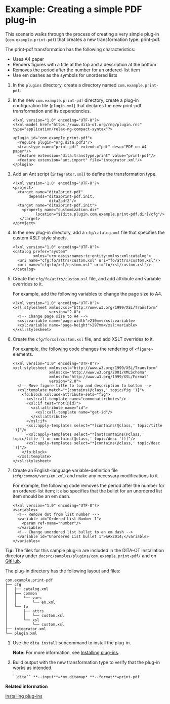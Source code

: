 # Example: Creating a simple PDF plug-in

This scenario walks through the process of creating a very simple plug-in \(`com.example.print-pdf`\) that creates a new transformation type: print-pdf.

The print-pdf transformation has the following characteristics:

-   Uses A4 paper
-   Renders figures with a title at the top and a description at the bottom
-   Removes the period after the number for an ordered-list item
-   Use em dashes as the symbols for unordered lists

1.  In the `plugins` directory, create a directory named `com.example.print-pdf`.

2.  In the new `com.example.print-pdf` directory, create a plug-in configuration file \(`plugin.xml`\) that declares the new print-pdf transformation and its dependencies.

    ```
    <?xml version="1.0" encoding="UTF-8"?>
    <?xml-model href="https://www.dita-ot.org/rng/plugin.rnc" type="application/relax-ng-compact-syntax"?>
    
    <plugin id="com.example.print-pdf">
      <require plugin="org.dita.pdf2"/>
      <transtype name="print-pdf" extends="pdf" desc="PDF on A4 paper"/>
      <feature extension="dita.transtype.print" value="print-pdf"/>
      <feature extension="ant.import" file="integrator.xml"/>
    </plugin>
    ```

3.  Add an Ant script \(`integrator.xml`\) to define the transformation type.

    ```
    <?xml version='1.0' encoding='UTF-8'?>
    <project>
      <target name="dita2print-pdf"
           depends="dita2print-pdf.init,
                    dita2pdf2"/>
      <target name="dita2print-pdf.init">
        <property name="customization.dir"
              location="${dita.plugin.com.example.print-pdf.dir}/cfg"/>
       </target>
    </project>
    ```

4.  In the new plug-in directory, add a `cfg/catalog.xml` file that specifies the custom XSLT style sheets.

    ```
    <?xml version="1.0" encoding="UTF-8"?>
    <catalog prefer="system"
             xmlns="urn:oasis:names:tc:entity:xmlns:xml:catalog">
      <uri name="cfg:fo/attrs/custom.xsl" uri="fo/attrs/custom.xsl"/>
      <uri name="cfg:fo/xsl/custom.xsl" uri="fo/xsl/custom.xsl"/>
    </catalog>
    ```

5.  Create the `cfg/fo/attrs/custom.xsl` file, and add attribute and variable overrides to it.

    For example, add the following variables to change the page size to A4.

    ```
    <?xml version="1.0" encoding="UTF-8"?>
    <xsl:stylesheet xmlns:xsl="http://www.w3.org/1999/XSL/Transform"
                    version="2.0">
      <!-- Change page size to A4 -->
      <xsl:variable name="page-width">210mm</xsl:variable>
      <xsl:variable name="page-height">297mm</xsl:variable>
    </xsl:stylesheet>
    ```

6.  Create the `cfg/fo/xsl/custom.xsl` file, and add XSLT overrides to it.

    For example, the following code changes the rendering of `<figure>` elements.

    ```
    <?xml version="1.0" encoding="UTF-8"?>
    <xsl:stylesheet xmlns:xsl="http://www.w3.org/1999/XSL/Transform"
                    xmlns:xs="http://www.w3.org/2001/XMLSchema"
                    xmlns:fo="http://www.w3.org/1999/XSL/Format"
                    version="2.0">
      <!-- Move figure title to top and description to bottom -->
      <xsl:template match="*[contains(@class,' topic/fig ')]">
        <fo:block xsl:use-attribute-sets="fig">
          <xsl:call-template name="commonattributes"/>
          <xsl:if test="not(@id)">
            <xsl:attribute name="id">
              <xsl:call-template name="get-id"/>
            </xsl:attribute>
          </xsl:if>
          <xsl:apply-templates select="*[contains(@class,' topic/title ')]"/>
          <xsl:apply-templates select="*[not(contains(@class,' topic/title ') or contains(@class,' topic/desc '))]"/>
          <xsl:apply-templates select="*[contains(@class,' topic/desc ')]"/>
        </fo:block>
      </xsl:template>
    </xsl:stylesheet>
    ```

7.  Create an English-language variable-definition file \(`cfg/common/vars/en.xml`\) and make any necessary modifications to it.

    For example, the following code removes the period after the number for an ordered-list item; it also specifies that the bullet for an unordered list item should be an em dash.

    ```
    <?xml version="1.0" encoding="UTF-8"?>
    <variables>
      <!-- Remove dot from list number -->
      <variable id="Ordered List Number 1">
        <param ref-name="number"/>
      </variable>
      <!-- Change unordered list bullet to an em dash -->
      <variable id="Unordered List bullet 1">&#x2014;</variable>
    </variables>
    ```


**Tip:** The files for this sample plug-in are included in the DITA-OT installation directory under `docsrc/samples/plugins/com.example.print-pdf/` and on [GitHub](https://github.com/dita-ot/docs/tree/develop/samples/plugins/com.example.print-pdf).

The plug-in directory has the following layout and files:

```
com.example.print-pdf
├── cfg
│   ├── catalog.xml
│   ├── common
│   │   └── vars
│   │       └── en.xml
│   └── fo
│       ├── attrs
│       │   └── custom.xsl
│       └── xsl
│           └── custom.xsl
├── integrator.xml
└── plugin.xml
```

1.  Use the `dita install` subcommand to install the plug-in.

    **Note:** For more information, see [Installing plug-ins](plugins-installing.md).

2.  Build output with the new transformation type to verify that the plug-in works as intended.

    ```
    ``dita`` **--input**=*my.ditamap* **--format**=print-pdf
    ```


**Related information**  


[Installing plug-ins](../topics/plugins-installing.md)

